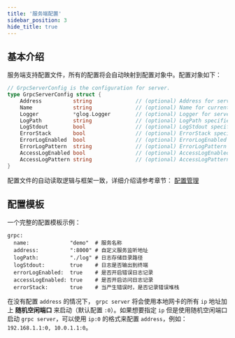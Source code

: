 ```yaml
---
title: '服务端配置'
sidebar_position: 3
hide_title: true
---
```


## 基本介绍

服务端支持配置文件，所有的配置将会自动映射到配置对象中。配置对象如下：

```go
// GrpcServerConfig is the configuration for server.
type GrpcServerConfig struct {
    Address          string              // (optional) Address for server listening.
    Name             string              // (optional) Name for current service.
    Logger           *glog.Logger        // (optional) Logger for server.
    LogPath          string              // (optional) LogPath specifies the directory for storing logging files.
    LogStdout        bool                // (optional) LogStdout specifies whether printing logging content to stdout.
    ErrorStack       bool                // (optional) ErrorStack specifies whether logging stack information when error.
    ErrorLogEnabled  bool                // (optional) ErrorLogEnabled enables error logging content to files.
    ErrorLogPattern  string              // (optional) ErrorLogPattern specifies the error log file pattern like: error-{Ymd}.log
    AccessLogEnabled bool                // (optional) AccessLogEnabled enables access logging content to file.
    AccessLogPattern string              // (optional) AccessLogPattern specifies the error log file pattern like: access-{Ymd}.log
}
```

配置文件的自动读取逻辑与框架一致，详细介绍请参考章节： [配置管理](output/goframe-v2.6-md/核心组件/配置管理)

## 配置模板

一个完整的配置模板示例：

```
grpc:
  name:             "demo"  # 服务名称
  address:          ":8000" # 自定义服务监听地址
  logPath:          "./log" # 日志存储目录路径
  logStdout:        true    # 日志是否输出到终端
  errorLogEnabled:  true    # 是否开启错误日志记录
  accessLogEnabled: true    # 是否开启访问日志记录
  errorStack:       true    # 当产生错误时，是否记录错误堆栈
```

在没有配置 `address` 的情况下， `grpc server` 将会使用本地网卡的所有 `ip` 地址加上 **随机空闲端口** 来启动（默认配置 `:0`）。如果想要指定 `ip` 但是使用随机空闲端口启动 `grpc server`，可以使用 `ip:0` 的格式来配置 `address`，例如： `192.168.1.1:0, 10.0.1.1:0`。
